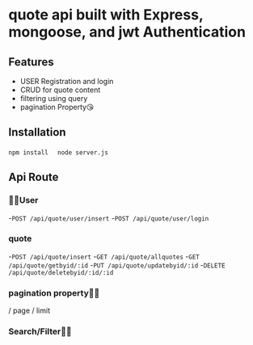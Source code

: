 

   # quote api built with Express, mongoose, and jwt Authentication

## Features
- USER Registration and login
- CRUD for quote content
- filtering using query
- pagination Property😘

## Installation
`npm install`
`  node server.js`

## Api Route

### 👰🏻User
-`POST /api/quote/user/insert`
-`POST /api/quote/user/login`

### quote
-`POST /api/quote/insert`
-`GET /api/quote/allquotes`
-`GET /api/quote/getbyid/:id`
-`PUT /api/quote/updatebyid/:id`
-`DELETE /api/quote/deletebyid/:id/:id`

### pagination property💅🏻
/ page
/ limit

### Search/Filter🤏🏻





